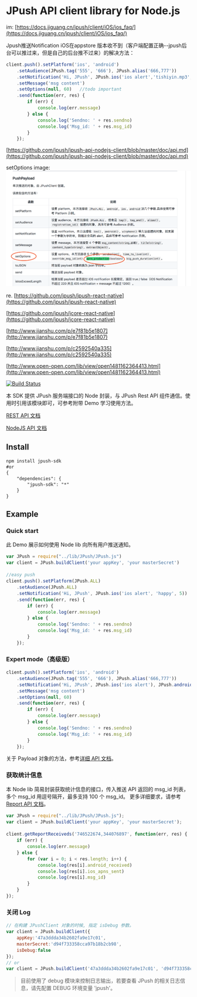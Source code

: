 # JPush API client library for Node.js


im:
[https://docs.jiguang.cn/jpush/client/iOS/ios_faq/](https://docs.jiguang.cn/jpush/client/iOS/ios_faq/)

Jpush推送Notification iOS在appstore 版本收不到（客户端配置正确--jpush后台可以推过来，但是自己的后台推不过来）的解决方法：

```js
client.push().setPlatform('ios', 'android')
    .setAudience(JPush.tag('555', '666'), JPush.alias('666,777'))
    .setNotification('Hi, JPush', JPush.ios('ios alert','tishiyin.mp3',), JPush.android('android alert', null, 1))
    .setMessage('msg content')
    .setOptions(null, 60)   //todo important 
    .send(function(err, res) {
        if (err) {
            console.log(err.message)
        } else {
            console.log('Sendno: ' + res.sendno)
            console.log('Msg_id: ' + res.msg_id)
        }
    });
```

[https://github.com/jpush/jpush-api-nodejs-client/blob/master/doc/api.md](https://github.com/jpush/jpush-api-nodejs-client/blob/master/doc/api.md)

setOptions 
image:
![image](https://github.com/ribuluo000/jpush-api-nodejs-client/blob/master/WX20171122-184957%402x.png)



re.
[https://github.com/jpush/jpush-react-native](https://github.com/jpush/jpush-react-native)

[https://github.com/jpush/jcore-react-native](https://github.com/jpush/jcore-react-native)

[http://www.jianshu.com/p/e7f81b5e1807](http://www.jianshu.com/p/e7f81b5e1807)

[http://www.jianshu.com/p/c2592540a335](http://www.jianshu.com/p/c2592540a335)

[http://www.open-open.com/lib/view/open1481162364413.html](http://www.open-open.com/lib/view/open1481162364413.html)



[![Build Status](https://travis-ci.org/jpush/jpush-api-nodejs-client.svg?branch=master)](https://travis-ci.org/jpush/jpush-api-nodejs-client)

本 SDK 提供 JPush 服务端接口的 Node 封装，与 JPush Rest API 组件通信。使用时引用该模块即可，可参考附带 Demo 学习使用方法。

[REST API 文档](http://docs.jiguang.cn/jpush/server/push/server_overview/)

[NodeJS API 文档](https://github.com/jpush/jpush-api-nodejs-client/blob/master/doc/api.md)


## Install
```
npm install jpush-sdk
#or
{
    "dependencies": {
        "jpush-sdk": "*"
    }
}
```

## Example
### Quick start
此 Demo 展示如何使用 Node lib 向所有用户推送通知。
``` js
var JPush = require("../lib/JPush/JPush.js")
var client = JPush.buildClient('your appKey', 'your masterSecret')

//easy push
client.push().setPlatform(JPush.ALL)
    .setAudience(JPush.ALL)
    .setNotification('Hi, JPush', JPush.ios('ios alert', 'happy', 5))
    .send(function(err, res) {
        if (err) {
            console.log(err.message)
        } else {
            console.log('Sendno: ' + res.sendno)
            console.log('Msg_id: ' + res.msg_id)
        }
    });
```

### Expert mode（高级版）

```js
client.push().setPlatform('ios', 'android')
    .setAudience(JPush.tag('555', '666'), JPush.alias('666,777'))
    .setNotification('Hi, JPush', JPush.ios('ios alert'), JPush.android('android alert', null, 1))
    .setMessage('msg content')
    .setOptions(null, 60)
    .send(function(err, res) {
        if (err) {
            console.log(err.message)
        } else {
            console.log('Sendno: ' + res.sendno)
            console.log('Msg_id: ' + res.msg_id)
        }
    });
```

关于 Payload 对象的方法，参考[详细 API 文档](https://github.com/jpush/jpush-api-nodejs-client/blob/master/doc/api.md)。

### 获取统计信息
本 Node lib 简易封装获取统计信息的接口，传入推送 API 返回的 msg_id 列表，多个 msg_id 用逗号隔开，最多支持 100 个 msg_id。
更多详细要求，请参考 [Report API 文档](https://docs.jiguang.cn/jpush/server/push/rest_api_v3_report/)。

```js
var JPush = require("../lib/JPush/JPush.js");
var client = JPush.buildClient('your appKey', 'your masterSecret');

client.getReportReceiveds('746522674,344076897', function(err, res) {
    if (err) {
        console.log(err.message)
    } else {
        for (var i = 0; i < res.length; i++) {
            console.log(res[i].android_received)
            console.log(res[i].ios_apns_sent)
            console.log(res[i].msg_id)
        }
    }
});
```

### 关闭 Log

```js
// 在构建 JPushClient 对象的时候, 指定 isDebug 参数。
var client = JPush.buildClient({
    appKey:'47a3ddda34b2602fa9e17c01',
    masterSecret:'d94f733358cca97b18b2cb98',
    isDebug:false
});
// or
var client = JPush.buildClient('47a3ddda34b2602fa9e17c01', 'd94f733358cca97b18b2cb98', null, false);
```

> 目前使用了 debug 模块来控制日志输出，若要查看 JPush 的相关日志信息，请先配置 DEBUG 环境变量 'jpush'。
